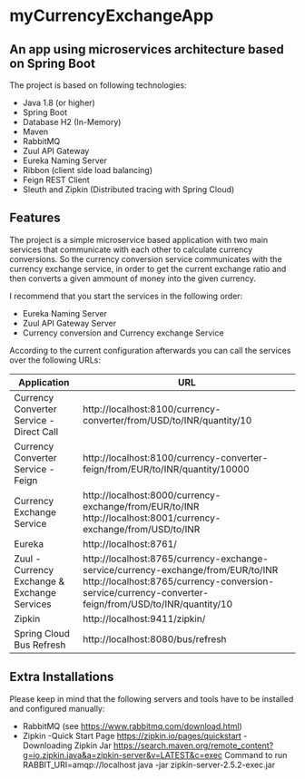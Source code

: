 # myCurrencyExchangeApp
## An app using microservices architecture based on Spring Boot


The project is based on following technologies:

* Java 1.8 (or higher)
* Spring Boot
* Database H2 (In-Memory)
* Maven
* RabbitMQ 
* Zuul API Gateway 
* Eureka Naming Server
* Ribbon (client side load balancing)
* Feign REST Client
* Sleuth and Zipkin (Distributed tracing with Spring Cloud)

## Features

The project is a simple microservice based application with two main services that communicate with each other to calculate currency conversions.
So the currency conversion service communicates with the currency exchange service, in order to get the current exchange ratio and then converts a given ammount of money into the given currency.

I recommend that you start the services in the following order:
- Eureka Naming Server
- Zuul API Gateway Server
- Currency conversion and Currency exchange Service

According to the current configuration afterwards you can call the services over the following URLs:


|     Application       |     URL          |
| ------------- | ------------- |
|  Currency Converter Service - Direct Call| http://localhost:8100/currency-converter/from/USD/to/INR/quantity/10|
|  Currency Converter Service - Feign| http://localhost:8100/currency-converter-feign/from/EUR/to/INR/quantity/10000|
| Currency Exchange Service | http://localhost:8000/currency-exchange/from/EUR/to/INR http://localhost:8001/currency-exchange/from/USD/to/INR|
| Eureka | http://localhost:8761/|
| Zuul - Currency Exchange & Exchange Services | http://localhost:8765/currency-exchange-service/currency-exchange/from/EUR/to/INR http://localhost:8765/currency-conversion-service/currency-converter-feign/from/USD/to/INR/quantity/10|
| Zipkin | http://localhost:9411/zipkin/ |
| Spring Cloud Bus Refresh | http://localhost:8080/bus/refresh |

## Extra Installations

Please keep in mind that the following servers and tools have to be installed and configured manually:

- RabbitMQ (see https://www.rabbitmq.com/download.html)
- Zipkin 
    -Quick Start Page
      https://zipkin.io/pages/quickstart
    -Downloading Zipkin Jar
      https://search.maven.org/remote_content?g=io.zipkin.java&a=zipkin-server&v=LATEST&c=exec
      Command to run
      RABBIT_URI=amqp://localhost java -jar zipkin-server-2.5.2-exec.jar

